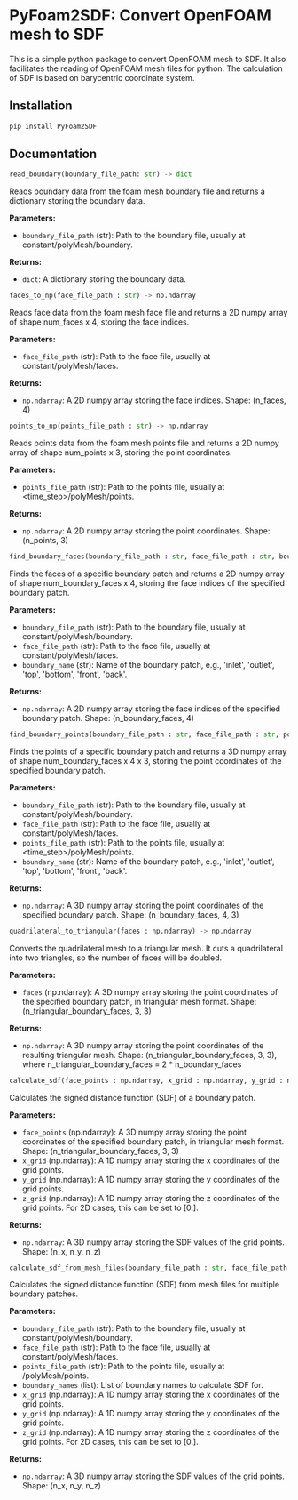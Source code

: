 # PyFoam2SDF: Convert OpenFOAM mesh to SDF

This is a simple python package to convert OpenFOAM mesh to SDF. It also facilitates the reading of OpenFOAM mesh files for python.
The calculation of SDF is based on barycentric coordinate system.

## Installation

```bash
pip install PyFoam2SDF
```

## Documentation

```python
read_boundary(boundary_file_path: str) -> dict
```

Reads boundary data from the foam mesh boundary file and returns a dictionary storing the boundary data.

**Parameters:**

- `boundary_file_path` (str): Path to the boundary file, usually at constant/polyMesh/boundary.

**Returns:**

- `dict`: A dictionary storing the boundary data.

```python
faces_to_np(face_file_path : str) -> np.ndarray
```

Reads face data from the foam mesh face file and returns a 2D numpy array of shape num_faces x 4, storing the face indices.

**Parameters:**

- `face_file_path` (str): Path to the face file, usually at constant/polyMesh/faces.

**Returns:**

- `np.ndarray`: A 2D numpy array storing the face indices. Shape: (n_faces, 4)

```python
points_to_np(points_file_path : str) -> np.ndarray
```

Reads points data from the foam mesh points file and returns a 2D numpy array of shape num_points x 3, storing the point coordinates.

**Parameters:**

- `points_file_path` (str): Path to the points file, usually at <time_step>/polyMesh/points.

**Returns:**

- `np.ndarray`: A 2D numpy array storing the point coordinates. Shape: (n_points, 3)

```python
find_boundary_faces(boundary_file_path : str, face_file_path : str, boundary_name : str) -> np.ndarray
```

Finds the faces of a specific boundary patch and returns a 2D numpy array of shape num_boundary_faces x 4, storing the face indices of the specified boundary patch.

**Parameters:**

- `boundary_file_path` (str): Path to the boundary file, usually at constant/polyMesh/boundary.
- `face_file_path` (str): Path to the face file, usually at constant/polyMesh/faces.
- `boundary_name` (str): Name of the boundary patch, e.g., 'inlet', 'outlet', 'top', 'bottom', 'front', 'back'.

**Returns:**

- `np.ndarray`: A 2D numpy array storing the face indices of the specified boundary patch. Shape: (n_boundary_faces, 4)

```python
find_boundary_points(boundary_file_path : str, face_file_path : str, points_file_path : str, boundary_name : str) -> np.ndarray
```

Finds the points of a specific boundary patch and returns a 3D numpy array of shape num_boundary_faces x 4 x 3, storing the point coordinates of the specified boundary patch.

**Parameters:**

- `boundary_file_path` (str): Path to the boundary file, usually at constant/polyMesh/boundary.
- `face_file_path` (str): Path to the face file, usually at constant/polyMesh/faces.
- `points_file_path` (str): Path to the points file, usually at <time_step>/polyMesh/points.
- `boundary_name` (str): Name of the boundary patch, e.g., 'inlet', 'outlet', 'top', 'bottom', 'front', 'back'.

**Returns:**

- `np.ndarray`: A 3D numpy array storing the point coordinates of the specified boundary patch. Shape: (n_boundary_faces, 4, 3)

```python
quadrilateral_to_triangular(faces : np.ndarray) -> np.ndarray
```

Converts the quadrilateral mesh to a triangular mesh. It cuts a quadrilateral into two triangles, so the number of faces will be doubled.

**Parameters:**

- `faces` (np.ndarray): A 3D numpy array storing the point coordinates of the specified boundary patch, in triangular mesh format. Shape: (n_triangular_boundary_faces, 3, 3)

**Returns:**

- `np.ndarray`: A 3D numpy array storing the point coordinates of the resulting triangular mesh. Shape: (n_triangular_boundary_faces, 3, 3), where n_triangular_boundary_faces = 2 * n_boundary_faces

```python
calculate_sdf(face_points : np.ndarray, x_grid : np.ndarray, y_grid : np.ndarray, z_grid : np.ndarray) -> np.ndarray
```

Calculates the signed distance function (SDF) of a boundary patch.

**Parameters:**

- `face_points` (np.ndarray): A 3D numpy array storing the point coordinates of the specified boundary patch, in triangular mesh format. Shape: (n_triangular_boundary_faces, 3, 3)
- `x_grid` (np.ndarray): A 1D numpy array storing the x coordinates of the grid points.
- `y_grid` (np.ndarray): A 1D numpy array storing the y coordinates of the grid points.
- `z_grid` (np.ndarray): A 1D numpy array storing the z coordinates of the grid points. For 2D cases, this can be set to [0.].

**Returns:**

- `np.ndarray`: A 3D numpy array storing the SDF values of the grid points. Shape: (n_x, n_y, n_z)

```python
calculate_sdf_from_mesh_files(boundary_file_path : str, face_file_path : str, points_file_path : str, boundary_names : list, x_grid : np.ndarray, y_grid : np.ndarray, z_grid : np.ndarray) -> np.ndarray
```

Calculates the signed distance function (SDF) from mesh files for multiple boundary patches.

**Parameters:**

- `boundary_file_path` (str): Path to the boundary file, usually at constant/polyMesh/boundary.
- `face_file_path` (str): Path to the face file, usually at constant/polyMesh/faces.
- `points_file_path` (str): Path to the points file, usually at <time step>/polyMesh/points.
- `boundary_names` (list): List of boundary names to calculate SDF for.
- `x_grid` (np.ndarray): A 1D numpy array storing the x coordinates of the grid points.
- `y_grid` (np.ndarray): A 1D numpy array storing the y coordinates of the grid points.
- `z_grid` (np.ndarray): A 1D numpy array storing the z coordinates of the grid points. For 2D cases, this can be set to [0.].

**Returns:**

- `np.ndarray`: A 3D numpy array storing the SDF values of the grid points. Shape: (n_x, n_y, n_z)
